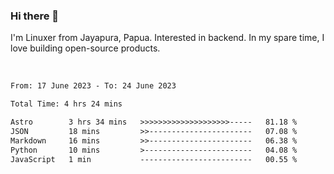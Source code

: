 ### Hi there 👋

I'm Linuxer from Jayapura, Papua. Interested in backend. In my spare time, I love building open-source products.

<br>

 
 <!--START_SECTION:waka-->

```txt
From: 17 June 2023 - To: 24 June 2023

Total Time: 4 hrs 24 mins

Astro        3 hrs 34 mins   >>>>>>>>>>>>>>>>>>>>-----   81.18 %
JSON         18 mins         >>-----------------------   07.08 %
Markdown     16 mins         >>-----------------------   06.38 %
Python       10 mins         >------------------------   04.08 %
JavaScript   1 min           -------------------------   00.55 %
```

<!--END_SECTION:waka-->
